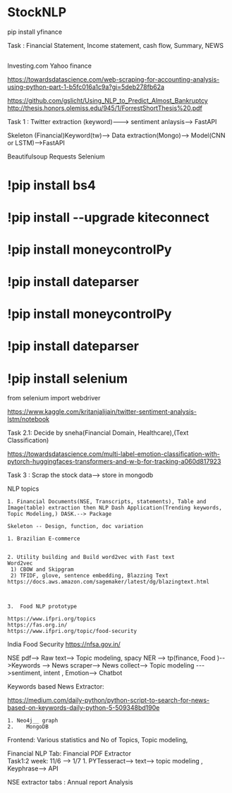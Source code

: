 # StockNLP
pip install yfinance


Task : Financial Statement, Income statement, cash flow, Summary, NEWS 


## 
Investing.com
Yahoo finance


https://towardsdatascience.com/web-scraping-for-accounting-analysis-using-python-part-1-b5fc016a1c9a?gi=5deb278fb62a

https://github.com/gslicht/Using_NLP_to_Predict_Almost_Bankruptcy
http://thesis.honors.olemiss.edu/945/1/ForrestShortThesis%20.pdf



Task 1 : Twitter extraction (keyword)---> sentiment anlaysis--> FastAPI 

Skeleton
(Financial)Keyword(tw)--> Data extraction(Mongo)--> Model(CNN or LSTM)-->FastAPI

Beautifulsoup
Requests
Selenium
# !pip install bs4
# !pip install --upgrade kiteconnect
# !pip install moneycontrolPy
# !pip install dateparser
# !pip install moneycontrolPy
# !pip install dateparser
# !pip install selenium
from selenium import webdriver


https://www.kaggle.com/kritanjalijain/twitter-sentiment-analysis-lstm/notebook



Task 2.1: Decide by sneha(Financial Domain, Healthcare),(Text Classification) 

https://towardsdatascience.com/multi-label-emotion-classification-with-pytorch-huggingfaces-transformers-and-w-b-for-tracking-a060d817923

Task 3 : Scrap the stock data--> store in mongodb



NLP topics
 
	1. Financial Documents(NSE, Transcripts, statements), Table and Image(table) extraction then NLP Dash Application(Trending keywords, Topic Modeling,) DASK.--> Package
          
	Skeleton -- Design, function, doc variation 

	1. Brazilian E-commerce 
	
	
	2. Utility building and Build word2vec with Fast text 
	Word2vec 
	 1) CBOW and Skipgram
	 2) TFIDF, glove, sentence embedding, Blazzing Text
	https://docs.aws.amazon.com/sagemaker/latest/dg/blazingtext.html
	 
	
	
	3.  Food NLP prototype 
	
	https://www.ifpri.org/topics
	https://fas.org.in/
	https://www.ifpri.org/topic/food-security
	

India Food Security
https://nfsa.gov.in/



NSE pdf--> Raw text--> Topic modeling, spacy NER --> tp(finance, Food  )-->Keywords --> News scraper--> News collect--> Topic modeling --->sentiment, intent , Emotion--> Chatbot


Keywords based News Extractor:

https://medium.com/daily-python/python-script-to-search-for-news-based-on-keywords-daily-python-5-509348bd190e


	1. Neo4j__ graph 
    2.    MongoDB

Frontend: Various  statistics and No of Topics, Topic modeling,

Financial NLP 
Tab: Financial PDF Extractor  
Task1:2 week: 11/6 --> 1/7
	1. PYTesseract--> text--> topic modeling , Keyphrase--> API
	

NSE extractor
 tabs : Annual report Analysis

